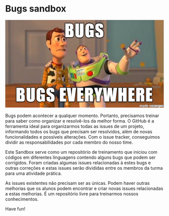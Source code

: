 # Bugs sandbox

<p align="center">
  <img src="./assets/bugs.png" alt="image">
</p>

Bugs podem acontecer a qualquer momento. Portanto, precisamos treinar para saber como organizar e resolvê-los da melhor forma. O GitHub é a ferramenta ideal para organizarmos todas as issues de um projeto, informando todos os bugs que precisam ser resolvidos, além de novas funcionalidades e possíveis alterações. Com o issue tracker, conseguimos dividir as responsabilidades por cada membro do nosso time.

Este Sandbox serve como um repositório de treinamento que iniciou com códigos em diferentes linguagens contendo alguns bugs que podem ser corrigidos. Foram criadas algumas issues relacionadas à estes bugs e outras correções e estas issues serão divididas entre os membros da turma para uma atividade prática.

As issues existentes não precisam ser as únicas. Podem haver outras melhorias que os alunos podem encontrar e criar novas issues relacionadas a estas melhorias. É um repositório livre para treinarmos nossos conhecimentos.

Have fun!
